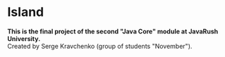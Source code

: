 # Island<br>

**This is the final project of the second "Java Core" module at JavaRush University.**  <br>
Created by Serge Kravchenko (group of students "November").<br>
##

